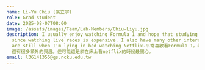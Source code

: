 ```yaml
---
name: Li-Yu Chiu (裘立宇)
role: Grad student
date: 2025-08-07T08:00
image: /assets/images/Team/Lab-Members/Chiu-Liyu.jpg
description: I usually enjoy watching Formula 1 and hope that studying chemistry will help me make a fortune,
  since watching live races is expensive. I also have many other interests, but perhaps the happiest moments
  are still when I'm lying in bed watching Netflix.平常喜歡看Formula 1，希望讀化學能賺大錢，因為看現場比賽真的很貴。
  還有很多額外的興趣。但可能還是躺在床上看netflix的時候最開心。
email: l36141355@gs.ncku.edu.tw
---
```

